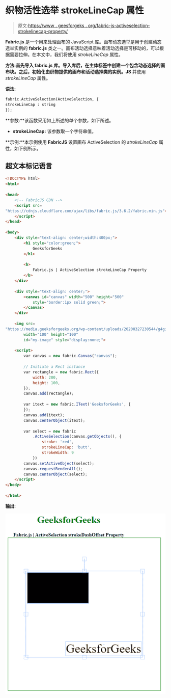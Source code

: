 # 织物活性选举 strokeLineCap 属性

> 原文:[https://www . geesforgeks . org/fabric-js-activeselection-strokelinecap-property/](https://www.geeksforgeeks.org/fabric-js-activeselection-strokelinecap-property/)

**Fabric.js** 是一个用来处理画布的 JavaScript 库。画布动态选举是用于创建动态选举实例的 **fabric.js** 类之一。画布活动选择意味着活动选择是可移动的，可以根据需要拉伸。在本文中，我们将使用 *strokeLineCap* 属性。

**方法:**首先导入 **fabric.js** 库。导入库后，在主体标签中创建一个包含动态选择的画布块。之后，初始化由**织物提供的画布和活动选择类的实例。JS** 并使用 *strokeLineCap* 属性。

**语法:**

```html
fabric.ActiveSelection(ActiveSelection, {
strokeLineCap : string
});
```

**参数:**该函数采用如上所述的单个参数，如下所述。

*   **strokeLineCap:** 该参数取一个字符串值。

**示例:**本示例使用 **FabricJS** 设置画布 ActiveSelection 的 *strokeLineCap* 属性，如下例所示。

## 超文本标记语言

```html
<!DOCTYPE html>
<html>

<head>
    <!-- FabricJS CDN -->
    <script src=
"https://cdnjs.cloudflare.com/ajax/libs/fabric.js/3.6.2/fabric.min.js">
    </script>
</head>

<body>
    <div style="text-align: center;width:400px;">
        <h1 style="color:green;">
            GeeksforGeeks
        </h1>

        <b>
            Fabric.js | ActiveSelection strokeLineCap Property
        </b>
    </div>

    <div style="text-align: center;">
        <canvas id="canvas" width="500" height="500"
            style="border:1px solid green;">
        </canvas>
    </div>

    <img src=
"https://media.geeksforgeeks.org/wp-content/uploads/20200327230544/g4gicon.png"
        width="100" height="100"
        id="my-image" style="display:none;">

    <script>
        var canvas = new fabric.Canvas("canvas");

        // Initiate a Rect instance  
        var rectangle = new fabric.Rect({
            width: 200,
            height: 100,
        });
        canvas.add(rectangle);

        var itext = new fabric.IText('GeeksforGeeks', {
        });
        canvas.add(itext);
        canvas.centerObject(itext);

        var select = new fabric
            .ActiveSelection(canvas.getObjects(), {
                stroke: 'red',
                strokeLineCap: 'butt',
                strokeWidth: 9
            })
        canvas.setActiveObject(select);
        canvas.requestRenderAll();
        canvas.centerObject(select);
    </script>
</body>

</html>
```

**输出:**

![](img/310c43ad10e562fc758d0b64e31b2b50.png)